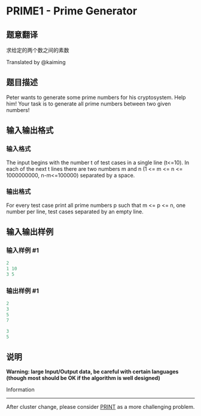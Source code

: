 # PRIME1 - Prime Generator

## 题意翻译

求给定的两个数之间的素数

Translated by @kaiming

## 题目描述

 Peter wants to generate some prime numbers for his cryptosystem. Help him! Your task is to generate all prime numbers between two given numbers!

## 输入输出格式

### 输入格式

 The input begins with the number t of test cases in a single line (t<=10). In each of the next t lines there are two numbers m and n (1 <= m <= n <= 1000000000, n-m<=100000) separated by a space.

### 输出格式

For every test case print all prime numbers p such that m <= p <= n, one number per line, test cases separated by an empty line.

## 输入输出样例

### 输入样例 #1

```cpp
2
1 10
3 5
```


### 输出样例 #1

```cpp
2
3
5
7

3
5
```


## 说明

**Warning: large Input/Output data, be careful with certain languages (though most should be OK if the algorithm is well designed)**

Information

-----------

After cluster change, please consider [PRINT](http://www.spoj.com/problems/PRINT/) as a more challenging problem.

